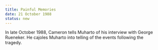 ```yaml
---
title: Painful Memories
date: 21 October 1988 
status: new
---
```


In late October 1988, Cameron tells Muharto of his interview with George
Rueneker. He cajoles Muharto into telling of the events following the
tragedy.
